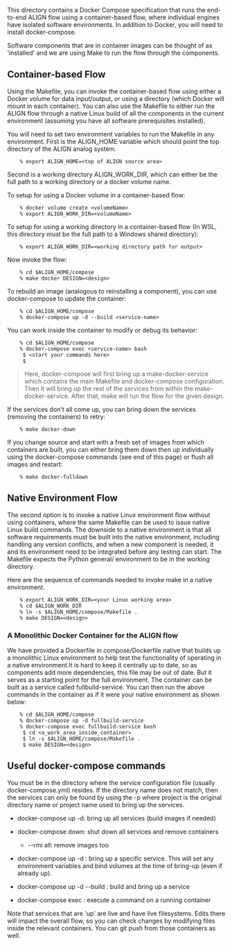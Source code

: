 This directory contains a Docker Compose specification that runs the
end-to-end ALIGN flow using a container-based flow, where individual
engines have isolated software environments. In addition to Docker,
you will need to install docker-compose.

Software components that are in container images can be thought of as
'installed' and we are using Make to run the flow through the
components.

## Container-based Flow

Using the Makefile, you can invoke the container-based flow using
either a Docker volume for data input/output, or using a directory
(which Docker will mount in each container).  You can also use the
Makefile to either run the ALIGN flow through a native Linux build of
all the components in the current environment (assuming you have all
software prerequisites installed).  

You will need to set two environment variables to run the Makefile in
any environment. First is the ALIGN\_HOME variable which should point
the top directory of the ALIGN analog system.

		% export ALIGN_HOME=<top of ALIGN source area>

Second is a working directory ALIGN\_WORK\_DIR, which can either be
the full path to a working directory or a docker volume name.  

To setup for using a Docker volume in a container-based flow:

		% docker volume create <volumeName>
		% export ALIGN_WORK_DIR=<volumeName>

To setup for using a working directory in a container-based flow (In WSL,
this directory must be the full path to a Windows shared directory):


		% export ALIGN_WORK_DIR=<working directory path for output>

Now invoke the flow:

		% cd $ALIGN_HOME/compose
		% make docker DESIGN=<design>

To rebuild an image (analogous to reinstalling a component), you can
use docker-compose to update the container:

		% cd $ALIGN_HOME/compose
		% docker-compose up -d --build <service-name>

You can work inside the container to modify or debug its behavior:

		% cd $ALIGN_HOME/compose
		% docker-compose exec <service-name> bash
		 $ <start your commands here>
		 $
		
> Here, docker-compose will first bring up a make-docker-service which
> contains the main Makefile and docker-compose configuration.  Then
> it will bring up the rest of the services from within the
> make-docker-service.  After that, make will run the flow for the
> given design.

If the services don't all come up, you can bring down the services (removing the containers)
to retry:

		% make docker-down

If you change source and start with a fresh set of images from which
containers are built, you can either bring them down then up
individually using the docker-compose commands (see end of this page)
or flush all images and restart:

		% make docker-fulldown
		
## Native Environment Flow

The second option is to invoke a native Linux environment flow without
using containers, where the same Makefile can be used to issue native
Linux build commands.  The downside to a native environment is that
all software requirements must be built into the native environment,
including handling any version conflicts, and when a new component is
needed, it and its environment need to be integrated before any
testing can start. The Makefile expects the Python general/
environment to be in the working directory.

Here are the sequence of commands needed to invoke make in a native
environment.
	
		% export ALIGN_WORK_DIR=<your Linux working area>
		% cd $ALIGN_WORK_DIR
		% ln -s $ALIGN_HOME/compose/Makefile .
		% make DESIGN=<design>
		
### A Monolithic Docker Container for the ALIGN flow
We have provided a Dockerfile in compose/Dockerfile.native that builds
up a monolithic Linux environment to help test the functionality of
operating in a native environment.It is hard to keep it centrally up
to date, so as components add more dependencies, this file may be out
of date.  But it serves as a starting point for the full environment.
The container can be built as a service called fullbuild-service.  You
can then run the above commands in the container as if it were your
native environment as shown below:
	
		% cd $ALIGN_HOME/compose
		% docker-compose up -d fullbuild-service
		% docker-compose exec fullbuild-service bash
		 $ cd <a_work_area_inside_container>
		 $ ln -s $ALIGN_HOME/compose/Makefile .
		 $ make DESIGN=<design>
		
## Useful docker-compose commands

You must be in the directory where the service configuration file
(usually docker-compose.yml) resides.  If the directory name does not
match, then the services can only be found by using the -p <project>
where project is the original directory name or project name used to
bring up the services.

- docker-compose up -d:  bring up all services (build images if needed)
  
- docker-compose down:  shut down all services and remove containers
  - --rmi all: remove images too
  
- docker-compose up -d <service>:  bring up a specific service.  This will set any environment variables and bind volumes at the time of bring-up (even if already up).
  
- docker-compose up -d --build <service>:  build and bring up a service
  
- docker-compose exec <service> <command>:  execute a command on a running container

Note that services that are 'up' are live and have live filesystems.
Edits there will impact the overall flow, so you can check changes by
modifying files inside the relevant containers.  You can git push from
those containers as well.
